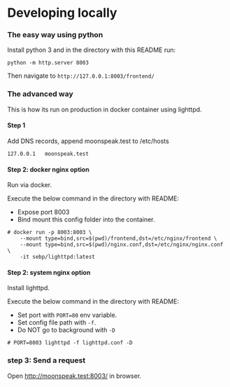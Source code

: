 # Developing locally

### The easy way using python

Install python 3 and in the directory with this README run:
```
python -m http.server 8003
```

Then navigate to `http://127.0.0.1:8003/frontend/`


### The advanced way

This is how its run on production in docker container using lighttpd.

#### Step 1

Add DNS records, append moonspeak.test to /etc/hosts
```
127.0.0.1	moonspeak.test
```

#### Step 2: docker nginx option

Run via docker. 

Execute the below command in the directory with README:

- Expose port 8003
- Bind mount this config folder into the container.

```
# docker run -p 8003:8003 \
    --mount type=bind,src=$(pwd)/frontend,dst=/etc/nginx/frontend \
    --mount type=bind,src=$(pwd)/nginx.conf,dst=/etc/nginx/nginx.conf \
    -it sebp/lighttpd:latest
```


#### Step 2: system nginx option

Install lighttpd. 

Execute the below command in the directory with README:

- Set port with `PORT=80` env variable.
- Set config file path with `-f`.
- Do NOT go to background with `-D`

```
# PORT=8003 lighttpd -f lighttpd.conf -D
```


### step 3: Send a request

Open http://moonspeak.test:8003/ in browser.
